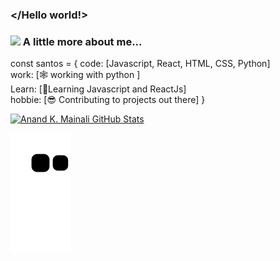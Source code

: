 ### </Hello world!>

### <img src="https://media.licdn.com/dms/image/C4E2CAQE7w4kdMQEXFQ/comment-image-shrink_8192_480/0/1619144023154?e=1674446400&v=beta&t=ycFv7EY_ZG699jRUe4I7nWRNJtmgL351keXgboX_mg8" width="300"> A little more about me...  

const santos = {
   code: [Javascript, React, HTML, CSS, Python]<br>
   work: [🕸️ working with python ]<br>
   Learn: [🌴Learning Javascript and ReactJs]  
   hobbie: [😎 Contributing to projects out there]
  }
  
  
[![Anand K. Mainali GitHub Stats](https://github-readme-stats.vercel.app/api?username=anandmainali&show_icons=true&count_private=true)](https://github.com/anandmainali)

![snake gif](https://github.com/Formandodev/Formandodev/blob/output/github-contribution-grid-snake.svg)
  

